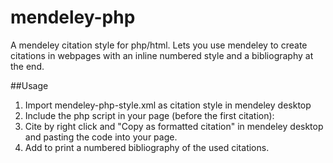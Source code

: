 # mendeley-php
A mendeley citation style for php/html. Lets you use mendeley to create citations in webpages with an inline numbered style and a bibliography at the end.

##Usage
1. Import mendeley-php-style.xml as citation style in mendeley desktop
2. Include the php script in your page (before the first citation): <?php include('mendeley-php.php'); ?>
3. Cite by right click and "Copy as formatted citation" in mendeley desktop and pasting the code into your page.
4. Add <?php printBib($references); ?> to print a numbered bibliography of the used citations.
